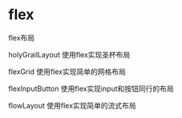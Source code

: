 # flex
flex布局

holyGrailLayout 使用flex实现圣杯布局

flexGrid 使用flex实现简单的网格布局

flexInputButton 使用flex实现input和按钮同行的布局

flowLayout 使用flex实现简单的流式布局
